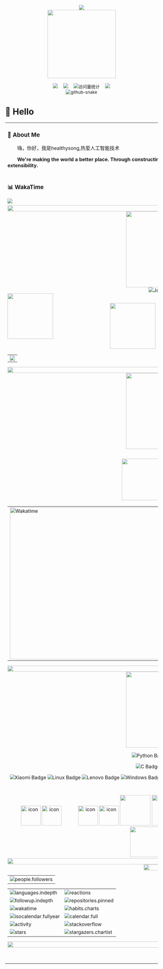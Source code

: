 <div align="center">

  <!-- dynamic typing effect 动态打字效果 -->
  <div>
    <a href="https://blog.sunguoqi.com/">
      <img src="https://readme-typing-svg.demolab.com?font=Fira+Code&pause=1000&width=435&lines=console.log(%22Hello%2C%20World%22);healthysong祝您开心愉快!&center=true&size=27" />
    </a>
  </div>

  <!-- knock code pictures 敲代码的图片 -->
  <picture>
    <source media="(prefers-color-scheme: dark)" srcset="https://cdn.jsdelivr.net/gh/healthysong/healthysong/assets/images/coding.gif" />
    <source media="(prefers-color-scheme: light)" srcset="https://cdn.jsdelivr.net/gh/healthysong/healthysong/assets/images/developer.svg" height="225px" />
    <img src="https://cdn.jsdelivr.net/gh/healthysong/healthysong/assets/images/coding.gif" />
  </picture>

  <!-- for beauty 留个空行好看点 -->
  <div>&nbsp;</div>

  <!-- profile logo 个人资料徽标 -->
  <div>
    <a href="https://healthysong.github.io/"><img src="https://img.shields.io/badge/Website-博客-8c36db" /></a>&emsp;
    <a href="https://mp.sunguoqi.com"><img src="https://img.shields.io/badge/WeChat-微信-07c160" /></a>&emsp;
    <!-- visitor -->
    <img src="https://komarev.com/ghpvc/?username=healthysong&label=Views&color=orange&style=flat" alt="访问量统计" />&emsp;
    <!-- wakatime -->    
    <a href="https://wakatime.com/@healthysong"><img src="https://wakatime.com/badge/user/42d0678c-368b-448b-9a77-5d21c5b55352.svg" /></a>

  </div>

  <!-- Snake Code Contribution Map 贪吃蛇代码贡献图 -->
  <picture>
    <source media="(prefers-color-scheme: dark)" srcset="https://cdn.jsdelivr.net/gh/healthysong/healthysong/profile-snake-contrib/github-contribution-grid-snake-dark.svg" />
    <source media="(prefers-color-scheme: light)" srcset="https://cdn.jsdelivr.net/gh/healthysong/healthysong/profile-snake-contrib/github-contribution-grid-snake.svg" />
    <img alt="github-snake" src="https://cdn.jsdelivr.net/gh/healthysong/healthysong/profile-snake-contrib/github-contribution-grid-snake-dark.svg" />
  </picture>

</div>

#  🙋 Hello

<table>
  
<tr><td>

### 🤺 About Me

<img align="right" width="88" src="https://cdn.jsdelivr.net/gh/healthysong/healthysong/assets/images/jobs.png" />

<p>&emsp;&emsp;嗨，你好，我是healthysong,热爱人工智能技术</p>
<p>&emsp;&emsp;<strong>We're making the world a better place. Through constructing elegant hierarchies for maximum code reuse and extensibility.</strong></p>


</td></tr>

<tr><td>

### 📊 WakaTime

<picture>
  <source
    srcset="https://github-readme-stats.vercel.app/api/wakatime?username=healthysong&layout=compact&text_color=f0f6fc&bg_color=00000000&hide_border=true&hide_title=true"
    media="(prefers-color-scheme: dark)"
  />
  <source
    srcset="https://github-readme-stats.vercel.app/api/wakatime?username=healthysong&layout=compact&text_color=1f2328&bg_color=00000000&hide_border=true&hide_title=true"
    media="(prefers-color-scheme: light)"
  />
  <img src="https://github-readme-stats.vercel.app/api/wakatime?username=healthysong&layout=compact&text_color=f0f6fc&bg_color=00000000&hide_border=true&hide_title=true" />
</picture>

</td></tr>

<tr><td>


<!-- ########################################## 分割 ########################################## -->
<img width="200%" src="https://cdn.jsdelivr.net/gh/healthysong/healthysong/assets/images/hr.gif" />

<div align="center">

<!-- run 图片 -->
<img src="https://cdn.jsdelivr.net/gh/healthysong/healthysong/assets/images/man_run.png" width="250" height="250" />

<!-- Joke 笑话 -->
<div>
  <picture>
    <source media="(prefers-color-scheme: dark)" srcset="https://readme-jokes.vercel.app/api?hideBorder&bgColor=%23121212" />
    <source media="(prefers-color-scheme: light)" srcset="https://readme-jokes.vercel.app/api?hideBorder&bgColor=%ffffff" />
    <img alt="Jokes Card" src="https://readme-jokes.vercel.app/api?hideBorder&bgColor=%23121212" />
  </picture>
</div>

<!-- github-readme-streak-stats 连续提交代码天数记录 -->
<img align="left" width="150" src="https://cdn.jsdelivr.net/gh/healthysong/healthysong/assets/images/left.png" />
<picture>
  <source media="(prefers-color-scheme: dark)" srcset="https://github-readme-streak-stats.herokuapp.com/?user=healthysong&theme=dark&hide_border=true" />
  <source media="(prefers-color-scheme: light)" srcset="https://github-readme-streak-stats.herokuapp.com/?user=healthysong&theme=light&hide_border=true" />
  <img src="https://github-readme-streak-stats.herokuapp.com/?user=healthysong&theme=dark&hide_border=true" />
</picture>
<img align="right" width="150"  src="https://cdn.jsdelivr.net/gh/healthysong/healthysong/assets/images/right.png" />

<!-- metrics 基础资料 -->
<img width="150" src="https://cdn.jsdelivr.net/gh/healthysong/healthysong/assets/images/cxyduck.gif" />&emsp;
<img src="https://cdn.jsdelivr.net/gh/healthysong/healthysong/github-metrics/base.svg" />
&emsp;<img width="150" src="https://cdn.jsdelivr.net/gh/healthysong/healthysong/assets/images/cxyduck.gif" />

<!-- GitHub Activity Graph GitHub 活动图 -->
<table>
  <tr>
    <td>
      <picture>
        <source media="(prefers-color-scheme: dark)" srcset="https://github-readme-activity-graph.vercel.app/graph?username=healthysong&theme=xcode&bg_color=FF000000&hide_border=true" />
        <source media="(prefers-color-scheme: light)" srcset="https://github-readme-activity-graph.vercel.app/graph?username=healthysong&theme=xcode&bg_color=FF000000&color=000000&hide_border=true" />
        <img src="https://github-readme-activity-graph.vercel.app/graph?username=healthysong&theme=xcode&bg_color=FF000000&hide_border=true" />
      </picture>
  </tr>
</table>

</div>

<!-- ########################################## 分割 ########################################## -->
<img width="200%" src="https://cdn.jsdelivr.net/gh/healthysong/healthysong/assets/images/hr.gif" />

<div align="center" >

<!-- just img 图片 -->
<img src="https://cdn.jsdelivr.net/gh/healthysong/healthysong/assets/images/mb.png" width="250" height="250" />

<!-- Quotes 名人名言 -->
<div><img src="https://quotes-github-readme.vercel.app/api?type=horizontal&theme=dark" /><br/></div>
  
<!-- GitHub 奖杯🏆 -->
<div><img src="https://github-profile-trophy.vercel.app/?username=healthysong&theme=gruvbox&row=1&column=7&no-frame=true&no-bg=true" /><br/></div>

<!-- GitHub 数据统计 -->
<img height="137px" src="https://github-readme-stats-git-masterrstaa-rickstaa.vercel.app/api?username=healthysong&hide_title=true&hide_border=true&show_icons=true&include_all_commits=true&line_height=21text_color=000&icon_color=000&bg_color=0,ea6161,ffc64d,fffc4d,52fa5a&theme=graywhite" />
<img height="137px" src="https://github-readme-stats-git-masterrstaa-rickstaa.vercel.app/api/top-langs/?username=healthysong&hide_title=true&hide_border=true&layout=compact&langs_count=6&text_color=000&icon_color=fff&bg_color=0,52fa5a,4dfcff,c64dff&theme=graywhite" /><br>

<!-- Wakatime Graph-->
<table>
  <tr>
    <td><img src="https://wakatime.com/share/@42d0678c-368b-448b-9a77-5d21c5b55352/d07b5f65-d3e1-4896-897c-1695c560a7dc.svg" width="500" alt="Wakatime"/></td>
    <td><img src="https://wakatime.com/share/@42d0678c-368b-448b-9a77-5d21c5b55352/39a6f115-6058-44ce-95da-c3b2cbc9e831.svg" width="500" alt="Wakatime"/></td>
  </tr>
</table>

</div>

<!-- ########################################## 分割 ########################################## -->
<img width="200%" src="https://cdn.jsdelivr.net/gh/healthysong/healthysong/assets/images/hr.gif" />

<div align="center" >

<!-- just img 图片 -->
<img src="https://cdn.jsdelivr.net/gh/healthysong/healthysong/assets/images/man.png" width="250" height="250" />

<!--  skill badge 技能徽章 -->

![Python Badge](https://img.shields.io/badge/Python-3776AB?logo=python&logoColor=fff&style=flat)
![Qt Badge](https://img.shields.io/badge/Qt-41CD52?logo=qt&logoColor=fff&style=flat)

![C Badge](https://img.shields.io/badge/C-A8B9CC?logo=c&logoColor=fff&style=flat)
![C++ Badge](https://img.shields.io/badge/C%2B%2B-00599C?logo=cplusplus&logoColor=fff&style=flat)

![Xiaomi Badge](https://img.shields.io/badge/Xiaomi-FF6900?logo=xiaomi&logoColor=fff&style=flat)
![Linux Badge](https://img.shields.io/badge/Linux-FCC624?logo=linux&logoColor=000&style=flat)
![Lenovo Badge](https://img.shields.io/badge/Lenovo-E2231A?logo=lenovo&logoColor=fff&style=flat)
![Windows Badge](https://img.shields.io/badge/Windows-0078D6?logo=windows&logoColor=fff&style=flat)
![Visual Studio Code Badge](https://img.shields.io/badge/Visual%20Studio%20Code-007ACC?logo=visualstudiocode&logoColor=fff&style=flat)
![Visual Studio Badge](https://img.shields.io/badge/Visual%20Studio-5C2D91?logo=visualstudio&logoColor=fff&style=flat)
![GitHub Badge](https://img.shields.io/badge/GitHub-181717?logo=github&logoColor=fff&style=flat)

<!-- programming tool icon 编程工具图标 -->
<img src="https://skillicons.dev/icons?i=ps,ai,pr,c,cpp,cs,ts,discord,twitter,mongodb,instagram,idea,git" /><br>

<!-- svg -->
<img src="https://techstack-generator.vercel.app/webpack-icon.svg" alt="icon" width="65" style="width: 65px; height: 65px; margin-right: 0px; margin-bottom: 0px;" />
<img src="https://techstack-generator.vercel.app/docker-icon.svg" alt="icon" width="65" style="width: 65px; height: 65px; margin-right: 50px; margin-bottom: 0px;" /> 
<img src="https://techstack-generator.vercel.app/redux-icon.svg" alt="icon" width="65" style="width: 65px; height: 65px; margin-right: 0px; margin-bottom: 0px;" />
<img src="https://techstack-generator.vercel.app/eslint-icon.svg" alt="icon" width="65" style="width: 65px; height: 65px; margin-right: 0px; margin-bottom: 0px;" />

<!-- gif -->
<img height="100" width="100" src="https://cdn.jsdelivr.net/gh/healthysong/healthysong/assets/images/html.webp">
<img height="100" width="100" src="https://cdn.jsdelivr.net/gh/healthysong/healthysong/assets/images/cssgif.webp">
<img height="100" width="100" src="https://cdn.jsdelivr.net/gh/healthysong/healthysong/assets/images/vscode.webp">
<img height="100" width="100" src="https://cdn.jsdelivr.net/gh/healthysong/healthysong/assets/images/react.webp">
<img height="95" width="95" src="https://cdn.jsdelivr.net/gh/healthysong/healthysong/assets/images/vue.webp">
<img height="100" width="100" src="https://cdn.jsdelivr.net/gh/healthysong/healthysong/assets/images/python.webp">
<img height="100" width="100" src="https://cdn.jsdelivr.net/gh/healthysong/healthysong/assets/images/js.webp">
<img height="100" width="100" src="https://cdn.jsdelivr.net/gh/healthysong/healthysong/assets/images/github.webp">

<!-- profile-3d-contrib 3D 贡献图-->
<picture>
  <source media="(prefers-color-scheme: dark)" srcset="https://cdn.jsdelivr.net/gh/healthysong/healthysong/profile-3d-contrib/profile-night-rainbow.svg" />
  <source media="(prefers-color-scheme: light)" srcset="https://cdn.jsdelivr.net/gh/healthysong/healthysong/profile-3d-contrib/profile-gitblock.svg" />
  <img src="https://cdn.jsdelivr.net/gh/healthysong/healthysong/profile-3d-contrib/profile-night-rainbow.svg" />
</picture>

</div>

<!-- ########################################## 分割 ########################################## -->
<img width="200%" src="https://cdn.jsdelivr.net/gh/healthysong/healthysong/assets/images/hr.gif" />

<!-- GitHub metrics 信息指标 -->
<div align="center">

<!-- just img 图片 -->
<img width="36%" src="https://cdn.jsdelivr.net/gh/healthysong/healthysong/assets/images/githubgif.gif" />

<!-- first form 第一个表格 -->
<table>
  <tr>
    <td><img src="https://cdn.jsdelivr.net/gh/healthysong/healthysong/github-metrics/people.followers.svg" alt="people.followers" /></td>
  </tr>
</table>

<!-- second form 第二个表格 -->
<table>
  <tr>
    <td><img src="https://cdn.jsdelivr.net/gh/healthysong/healthysong/github-metrics/languages.indepth.svg" alt="languages.indepth" /></td>
    <td><img src="https://cdn.jsdelivr.net/gh/healthysong/healthysong/github-metrics/reactions.svg" alt="reactions" /></td>
  </tr>
  <tr>
    <td><img src="https://cdn.jsdelivr.net/gh/healthysong/healthysong/github-metrics/followup.indepth.svg" alt="followup.indepth" /></td>
    <td><img src="https://cdn.jsdelivr.net/gh/healthysong/healthysong/github-metrics/repositories.pinned.svg" alt="repositories.pinned" /></td>
  </tr>
  <tr>
    <td><img src="https://cdn.jsdelivr.net/gh/healthysong/healthysong/github-metrics/wakatime.svg" alt="wakatime" /></td>
    <td><img src="https://cdn.jsdelivr.net/gh/healthysong/healthysong/github-metrics/habits.charts.svg" alt="habits.charts" /></td>
  </tr>
  <tr>
    <td><img src="https://cdn.jsdelivr.net/gh/healthysong/healthysong/github-metrics/isocalendar.fullyear.svg" alt="isocalendar.fullyear" /></td>
    <td><img src="https://cdn.jsdelivr.net/gh/healthysong/healthysong/github-metrics/calendar.full.svg" alt="calendar.full" /></td>
  </tr>
  <tr>
    <td><img src="https://cdn.jsdelivr.net/gh/healthysong/healthysong/github-metrics/activity.svg" alt="activity" /></td>
    <td><img src="https://cdn.jsdelivr.net/gh/healthysong/healthysong/github-metrics/stackoverflow.svg" alt="stackoverflow" /></td>
  </tr>
  <tr>
    <td><img src="https://cdn.jsdelivr.net/gh/healthysong/healthysong/github-metrics/stars.svg" alt="stars" /></td>
    <td><img src="https://cdn.jsdelivr.net/gh/healthysong/healthysong/github-metrics/stargazers.chartist.svg" alt="stargazers.chartist" /></td>
  </tr>
</table>

<img width="120%" src="https://repobeats.axiom.co/api/embed/dd42bad8effa7ab44d2f3124414ee110611e044a.svg" />

<!-- just img 图片 -->
<img src="https://cdn.jsdelivr.net/gh/healthysong/healthysong/assets/images/icon.png" /></div>
</div>
